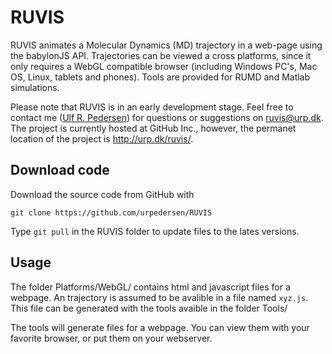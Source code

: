 # RUVIS
RUVIS animates a Molecular Dynamics (MD) trajectory in a web-page using the babylonJS API. Trajectories can be viewed a cross platforms, since it only requires a WebGL compatible browser (including Windows PC's, Mac OS, Linux, tablets and phones). Tools are provided for RUMD and Matlab simulations.

Please note that RUVIS is in an early development stage. Feel free to contact me ([Ulf R. Pedersen](http://urp.dk)) for questions or suggestions on ruvis@urp.dk. The project is currently hosted at GitHub Inc., however, the permanet location of the project is http://urp.dk/ruvis/.

## Download code
Download the source code from GitHub with

`git clone https://github.com/urpedersen/RUVIS`

Type `git pull` in the RUVIS folder to update files to the lates versions.

## Usage
The folder Platforms/WebGL/ contains html and javascript files for a webpage.
An trajectory is assumed to be avalible in a file named `xyz.js`.
This file can be generated with the tools avaible in the folder Tools/

The tools will generate files for a webpage. You can view them with your favorite browser, or put them on your webserver.
